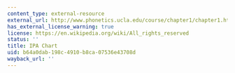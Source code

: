 ```yaml
---
content_type: external-resource
external_url: http://www.phonetics.ucla.edu/course/chapter1/chapter1.html
has_external_license_warning: true
license: https://en.wikipedia.org/wiki/All_rights_reserved
status: ''
title: IPA Chart
uid: b64a0dab-198c-4910-b8ca-07536e43708d
wayback_url: ''
---
```

